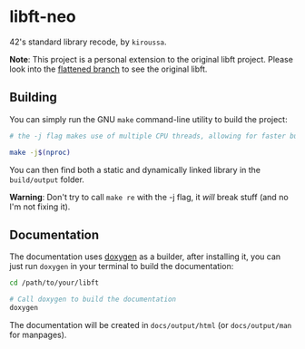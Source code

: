 # libft-neo

42's standard library recode, by `kiroussa`.

**Note**: This project is a personal extension to the original libft project. Please look into the
[flattened branch](https://github.com/27network/libft/tree/flattened) to see the original libft.

## Building

You can simply run the GNU `make` command-line utility to build the project:
```sh
# the -j flag makes use of multiple CPU threads, allowing for faster build times

make -j$(nproc)
```

You can then find both a static and dynamically linked library in the `build/output` folder.

**Warning**: Don't try to call `make re` with the -j flag, it *will* break stuff (and no I'm not fixing it).

## Documentation

The documentation uses [doxygen](https://www.doxygen.nl/) as a builder, after installing it, you can
just run `doxygen` in your terminal to build the documentation:
```bash
cd /path/to/your/libft

# Call doxygen to build the documentation
doxygen
```

The documentation will be created in `docs/output/html` (or `docs/output/man` for manpages).
